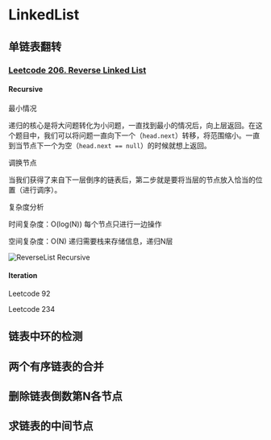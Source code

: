 # LinkedList

## 单链表翻转

### [Leetcode 206. Reverse Linked List](https://leetcode.com/problems/reverse-linked-list/)

#### Recursive

最小情况

递归的核心是将大问题转化为小问题，一直找到最小的情况后，向上层返回。在这个题目中，我们可以将问题一直向下一个（`head.next`）转移，将范围缩小。一直到当节点下一个为空（`head.next == null`）的时候就想上返回。

调换节点

当我们获得了来自下一层倒序的链表后，第二步就是要将当层的节点放入恰当的位置（进行调序）。

复杂度分析

时间复杂度：O(log(N)) 每个节点只进行一边操作

空间复杂度：O(N) 递归需要栈来存储信息，递归N层

![ReverseList Recursive](https://zexi-typora.oss-cn-beijing.aliyuncs.com/picgo/ReverseList%20Recursive%20(1).png)

#### Iteration





Leetcode 92

Leetcode 234

## 链表中环的检测

## 两个有序链表的合并

## 删除链表倒数第N各节点

## 求链表的中间节点







